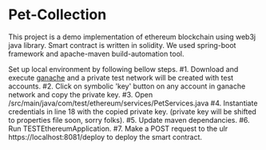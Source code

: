 # Pet-Collection
This project is a demo implementation of ethereum blockchain using web3j java library. Smart contract is written in solidity. We used spring-boot framework and apache-maven build-automation tool.

Set up local environment by following bellow steps.
#1. Download and execute [ganache](https://truffleframework.com/ganache) and a private test network will be created with test accounts.
#2. Click on symbolic 'key' button on any account in ganache network and copy the private key.
#3. Open /src/main/java/com/test/ethereum/services/PetServices.java
#4. Instantiate credentials in line 18 with the copied private key. (private key will be shifted to properties file soon, sorry folks).
#5. Update maven dependancies.
#6. Run TESTEthereumApplication.
#7. Make a POST request to the ulr https://localhost:8081/deploy to deploy the smart contract.
